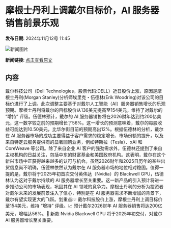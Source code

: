 # ​摩根士丹利上调戴尔目标价，AI 服务器销售前景乐观

**发布日期**: 2024年11月12号 11:45

![新闻图片](https://pic.chinaz.com/picmap/201811151621141341_17.jpg)

**新闻链接**: [点击查看原文](https://www.aibase.com/zh/news/13167)

## 内容

戴尔科技公司（Dell Technologies，股票代码:DELL）近日股价上涨，原因是摩根士丹利(Morgan Stanley)分析师埃里克・伍德林(Erik Woodring)对该公司的目标价进行了上调。此次调整主要基于对戴尔人工智能（AI）服务器销售增长的乐观预期。摩根士丹利将戴尔的目标股价从136美元提高至154美元，维持了对戴尔的 “增持” 评级。伍德林预计，戴尔的 AI 服务器销售将在2026财年达到约200亿美元，这一数字较之前的预期增长了56%。这一增长的预测意味着，戴尔的每股收益可能达到10.50美元，比华尔街目前的预期高出12%。根据伍德林的分析，戴尔在 AI 服务器市场的成功主要得益于客户需求的稳定增长、市场份额的提升，以及来自特定云服务提供商的显著回购业务，例如特斯拉（Tesla）、xAI 和 CoreWeave 等公司。除了来自企业 AI 客户的强劲需求外，伍德林还提到了来自主权机构的日益关注，包括中东的财富基金和美国政府机构。这表明，戴尔在这个新兴市场中正获得越来越多的认可与机会。虽然2026财年和2025日历年的某些出货信息尚不明确，伍德林依然认为戴尔在 AI 服务器市场的地位相对稳固。值得一提的是，戴尔将于2025年初首次交付英伟达（Nvidia）的 Blackwell GPU，伍德林认为这对于戴尔持续的 AI 服务器增长至关重要。这一新产品的引入预计将进一步推动公司的市场表现，巩固其在 AI 领域的竞争力。摩根士丹利的分析为投资者对戴尔未来的发展前景注入了信心，特别是在 AI 服务器需求不断增加的背景下，戴尔有望实现更大的飞跃。划重点:💡 戴尔科技股价上涨，摩根士丹利上调目标价至154美元，维持 “增持” 评级。📈 预计戴尔2026财年 AI 服务器销售将达200亿美元，增幅达56%。🤖 新款 Nvidia Blackwell GPU 将于2025年初交付，对戴尔 AI 服务器增长至关重要。
